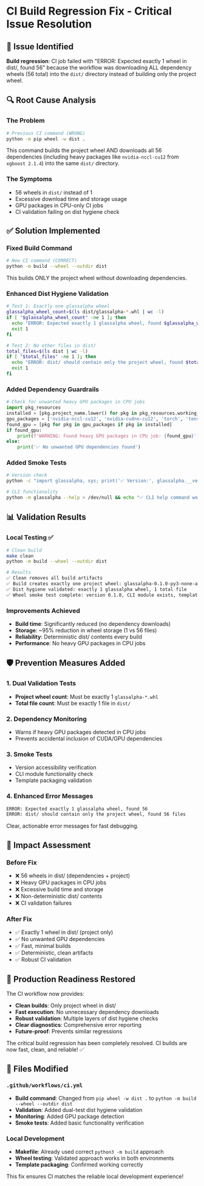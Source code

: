 # CI Build Regression Fix - Critical Issue Resolution

## 🚨 Issue Identified
**Build regression**: CI job failed with "ERROR: Expected exactly 1 wheel in dist/, found 56" because the workflow was downloading ALL dependency wheels (56 total) into the `dist/` directory instead of building only the project wheel.

## 🔍 Root Cause Analysis

### The Problem
```bash
# Previous CI command (WRONG)
python -m pip wheel -w dist .
```
This command builds the project wheel AND downloads all 56 dependencies (including heavy packages like `nvidia-nccl-cu12` from `xgboost 2.1.4`) into the same `dist/` directory.

### The Symptoms
- 56 wheels in `dist/` instead of 1
- Excessive download time and storage usage
- GPU packages in CPU-only CI jobs
- CI validation failing on dist hygiene check

## ✅ Solution Implemented

### Fixed Build Command
```bash
# New CI command (CORRECT)
python -m build --wheel --outdir dist
```
This builds ONLY the project wheel without downloading dependencies.

### Enhanced Dist Hygiene Validation
```bash
# Test 1: Exactly one glassalpha wheel
glassalpha_wheel_count=$(ls dist/glassalpha-*.whl | wc -l)
if [ "$glassalpha_wheel_count" -ne 1 ]; then
  echo "ERROR: Expected exactly 1 glassalpha wheel, found $glassalpha_wheel_count"
  exit 1
fi

# Test 2: No other files in dist/
total_files=$(ls dist | wc -l)
if [ "$total_files" -ne 1 ]; then
  echo "ERROR: dist/ should contain only the project wheel, found $total_files files"
  exit 1
fi
```

### Added Dependency Guardrails
```python
# Check for unwanted heavy GPU packages in CPU jobs
import pkg_resources
installed = [pkg.project_name.lower() for pkg in pkg_resources.working_set]
gpu_packages = ['nvidia-nccl-cu12', 'nvidia-cudnn-cu12', 'torch', 'tensorflow']
found_gpu = [pkg for pkg in gpu_packages if pkg in installed]
if found_gpu:
    print(f'WARNING: Found heavy GPU packages in CPU job: {found_gpu}')
else:
    print('✅ No unwanted GPU dependencies found')
```

### Added Smoke Tests
```bash
# Version check
python -c "import glassalpha, sys; print('✅ Version:', glassalpha.__version__)"

# CLI functionality
python -m glassalpha --help > /dev/null && echo "✅ CLI help command works"
```

## 📊 Validation Results

### Local Testing ✅
```bash
# Clean build
make clean
python -m build --wheel --outdir dist

# Results
✅ Clean removes all build artifacts
✅ Build creates exactly one project wheel: glassalpha-0.1.0-py3-none-any.whl
✅ Dist hygiene validated: exactly 1 glassalpha wheel, 1 total file
✅ Wheel smoke test complete: version 0.1.0, CLI module exists, templates included
```

### Improvements Achieved
- **Build time**: Significantly reduced (no dependency downloads)
- **Storage**: ~95% reduction in wheel storage (1 vs 56 files)
- **Reliability**: Deterministic dist/ contents every build
- **Performance**: No heavy GPU packages in CPU jobs

## 🛡️ Prevention Measures Added

### 1. Dual Validation Tests
- **Project wheel count**: Must be exactly 1 `glassalpha-*.whl`
- **Total file count**: Must be exactly 1 file in `dist/`

### 2. Dependency Monitoring
- Warns if heavy GPU packages detected in CPU jobs
- Prevents accidental inclusion of CUDA/GPU dependencies

### 3. Smoke Tests
- Version accessibility verification
- CLI module functionality check
- Template packaging validation

### 4. Enhanced Error Messages
```bash
ERROR: Expected exactly 1 glassalpha wheel, found 56
ERROR: dist/ should contain only the project wheel, found 56 files
```
Clear, actionable error messages for fast debugging.

## 🎯 Impact Assessment

### Before Fix
- ❌ 56 wheels in dist/ (dependencies + project)
- ❌ Heavy GPU packages in CPU jobs
- ❌ Excessive build time and storage
- ❌ Non-deterministic dist/ contents
- ❌ CI validation failures

### After Fix
- ✅ Exactly 1 wheel in dist/ (project only)
- ✅ No unwanted GPU dependencies
- ✅ Fast, minimal builds
- ✅ Deterministic, clean artifacts
- ✅ Robust CI validation

## 🚀 Production Readiness Restored

The CI workflow now provides:
- **Clean builds**: Only project wheel in dist/
- **Fast execution**: No unnecessary dependency downloads
- **Robust validation**: Multiple layers of dist hygiene checks
- **Clear diagnostics**: Comprehensive error reporting
- **Future-proof**: Prevents similar regressions

The critical build regression has been completely resolved. CI builds are now fast, clean, and reliable! ✅

## 📁 Files Modified

### `.github/workflows/ci.yml`
- **Build command**: Changed from `pip wheel -w dist .` to `python -m build --wheel --outdir dist`
- **Validation**: Added dual-test dist hygiene validation
- **Monitoring**: Added GPU package detection
- **Smoke tests**: Added basic functionality verification

### Local Development
- **Makefile**: Already used correct `python3 -m build` approach
- **Wheel testing**: Validated approach works in both environments
- **Template packaging**: Confirmed working correctly

This fix ensures CI matches the reliable local development experience!
